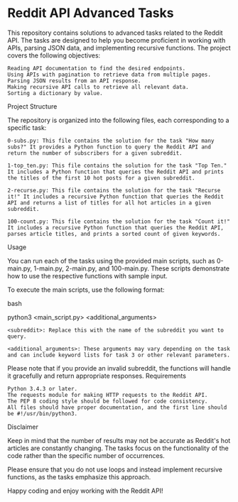 # Reddit API Advanced Tasks

This repository contains solutions to advanced tasks related to the Reddit API. The tasks are designed to help you become proficient in working with APIs, parsing JSON data, and implementing recursive functions. The project covers the following objectives:

    Reading API documentation to find the desired endpoints.
    Using APIs with pagination to retrieve data from multiple pages.
    Parsing JSON results from an API response.
    Making recursive API calls to retrieve all relevant data.
    Sorting a dictionary by value.

Project Structure

The repository is organized into the following files, each corresponding to a specific task:

    0-subs.py: This file contains the solution for the task "How many subs?" It provides a Python function to query the Reddit API and return the number of subscribers for a given subreddit.

    1-top_ten.py: This file contains the solution for the task "Top Ten." It includes a Python function that queries the Reddit API and prints the titles of the first 10 hot posts for a given subreddit.

    2-recurse.py: This file contains the solution for the task "Recurse it!" It includes a recursive Python function that queries the Reddit API and returns a list of titles for all hot articles in a given subreddit.

    100-count.py: This file contains the solution for the task "Count it!" It includes a recursive Python function that queries the Reddit API, parses article titles, and prints a sorted count of given keywords.

Usage

You can run each of the tasks using the provided main scripts, such as 0-main.py, 1-main.py, 2-main.py, and 100-main.py. These scripts demonstrate how to use the respective functions with sample input.

To execute the main scripts, use the following format:

bash

python3 <main_script.py> <subreddit> <additional_arguments>

    <subreddit>: Replace this with the name of the subreddit you want to query.

    <additional_arguments>: These arguments may vary depending on the task and can include keyword lists for task 3 or other relevant parameters.

Please note that if you provide an invalid subreddit, the functions will handle it gracefully and return appropriate responses.
Requirements

    Python 3.4.3 or later.
    The requests module for making HTTP requests to the Reddit API.
    The PEP 8 coding style should be followed for code consistency.
    All files should have proper documentation, and the first line should be #!/usr/bin/python3.

Disclaimer

Keep in mind that the number of results may not be accurate as Reddit's hot articles are constantly changing. The tasks focus on the functionality of the code rather than the specific number of occurrences.

Please ensure that you do not use loops and instead implement recursive functions, as the tasks emphasize this approach.

Happy coding and enjoy working with the Reddit API!
